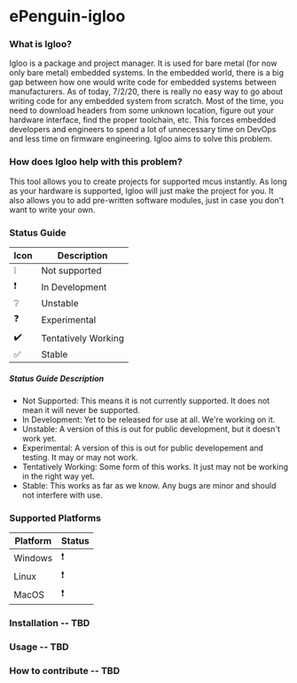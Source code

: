 # ePenguin-igloo

### What is Igloo?

Igloo is a package and project manager. It is used for bare metal (for now only bare metal) embedded systems. In the embedded world, there is a big gap between how one would write code for embedded systems between manufacturers. As of today, 7/2/20, there is really no easy way to go about writing code for any embedded system from scratch. Most of the time, you need to download headers from some unknown location, figure out your hardware interface, find the proper toolchain, etc. This forces embedded developers and engineers to spend a lot of unnecessary time on DevOps and less time on firmware engineering. Igloo aims to solve this problem.

### How does Igloo help with this problem?

This tool allows you to create projects for supported mcus instantly. As long as your hardware is supported, Igloo will just make the project for you. It also allows you to add pre-written software modules, just in case you don't want to write your own.

### Status Guide
| Icon               | Description         |
| ---                | ---                 |
| :grey_exclamation: | Not supported       |
| :exclamation:      | In Development      |
| :grey_question:    | Unstable            |
| :question:         | Experimental        |
| :heavy_check_mark: | Tentatively Working |
| :white_check_mark: | Stable              |

##### Status Guide Description
 - Not Supported: This means it is not currently supported. It does not mean it will never be supported.
 - In Development: Yet to be released for use at all. We're working on it.
 - Unstable: A version of this is out for public development, but it doesn't work yet.
 - Experimental: A version of this is out for public developement and testing. It may or may not work.
 - Tentatively Working: Some form of this works. It just may not be working in the right way yet.
 - Stable: This works as far as we know. Any bugs are minor and should not interfere with use.
### Supported Platforms

| Platform | Status        |
| ---      | ---           |
| Windows  | :exclamation: |
| Linux    | :exclamation: |
| MacOS    | :exclamation: |

### Installation -- TBD

### Usage -- TBD

### How to contribute -- TBD
